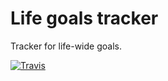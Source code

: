# Life goals tracker

Tracker for life-wide goals.

[![Travis](https://img.shields.io/travis/rust-lang/rust.svg)](https://travis-ci.org/rwillrich/life-goals-tracker)
